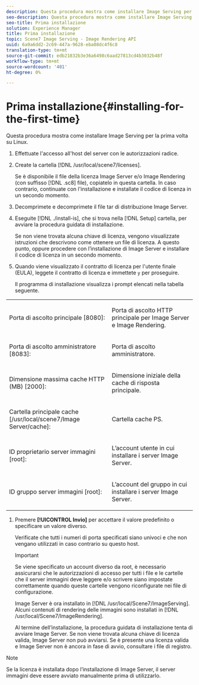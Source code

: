 ```yaml
---
description: Questa procedura mostra come installare Image Serving per la prima volta su Linux.
seo-description: Questa procedura mostra come installare Image Serving per la prima volta su Linux.
seo-title: Prima installazione
solution: Experience Manager
title: Prima installazione
topic: Scene7 Image Serving - Image Rendering API
uuid: 6a9a6dd2-2c69-447a-9628-eba08dc4f6c8
translation-type: tm+mt
source-git-commit: edb21832b3e36a6498c6aad27813cd4b3032b48f
workflow-type: tm+mt
source-wordcount: '401'
ht-degree: 0%

---
```



# Prima installazione{#installing-for-the-first-time}

Questa procedura mostra come installare Image Serving per la prima volta su Linux.

1. Effettuate l&#39;accesso all&#39;host del server con le autorizzazioni radice.
1. Create la cartella [!DNL /usr/local/scene7/licenses].

   Se è disponibile il file della licenza Image Server e/o Image Rendering (con suffisso [!DNL .sc8] file), copiatelo in questa cartella. In caso contrario, continuate con l&#39;installazione e installate il codice di licenza in un secondo momento.
1. Decomprimete e decomprimete il file tar di distribuzione Image Server.
1. Eseguite [!DNL ./install-is], che si trova nella [!DNL Setup] cartella, per avviare la procedura guidata di installazione.

   Se non viene trovata alcuna chiave di licenza, vengono visualizzate istruzioni che descrivono come ottenere un file di licenza. A questo punto, oppure procedere con l’installazione di Image Server e installare il codice di licenza in un secondo momento.
1. Quando viene visualizzato il contratto di licenza per l&#39;utente finale (EULA), leggete il contratto di licenza e immettete `y` per proseguire.

   Il programma di installazione visualizza i prompt elencati nella tabella seguente.

<table id="table_0E7B673CAD8E4C5EB72F8283A0DDEFC8"> 
 <tbody> 
  <tr> 
   <td colname="col1"> <p><span class="codeph"> Porta di ascolto principale [8080]:</span> </p> </td> 
   <td colname="col2"> <p>Porta di ascolto HTTP principale per Image Server e Image Rendering. </p> </td> 
  </tr> 
  <tr> 
   <td colname="col1"> <p><span class="codeph"> Porta di ascolto amministratore [8083]:</span> </p> </td> 
   <td colname="col2"> <p>Porta di ascolto amministratore. </p> </td> 
  </tr> 
  <tr> 
   <td colname="col1"> <p><span class="codeph"> Dimensione massima cache HTTP (MB) [2000]:</span> </p> </td> 
   <td colname="col2"> <p>Dimensione iniziale della cache di risposta principale. </p> </td> 
  </tr> 
  <tr> 
   <td colname="col1"> <p><span class="codeph"> Cartella principale cache [/usr/local/scene7/Image Server/cache]:</span> </p> </td> 
   <td colname="col2"> <p>Cartella cache PS. </p> </td> 
  </tr> 
  <tr> 
   <td colname="col1"> <p><span class="codeph"> ID proprietario server immagini [root]:</span> </p> </td> 
   <td colname="col2"> <p>L’account utente in cui installare i server Image Server. </p> </td> 
  </tr> 
  <tr> 
   <td colname="col1"> <p><span class="codeph"> ID gruppo server immagini [root]:</span> </p> </td> 
   <td colname="col2"> <p>L’account del gruppo in cui installare i server Image Server. </p> </td> 
  </tr> 
 </tbody> 
</table>

1. Premere **[!UICONTROL Invio]** per accettare il valore predefinito o specificare un valore diverso.

   Verificate che tutti i numeri di porta specificati siano univoci e che non vengano utilizzati in caso contrario su questo host.

   >[!IMPORTANT]
   >
   >Se viene specificato un account diverso da root, è necessario assicurarsi che le autorizzazioni di accesso per tutti i file e le cartelle che il server immagini deve leggere e/o scrivere siano impostate correttamente quando queste cartelle vengono riconfigurate nei file di configurazione.
   >
   >Image Server è ora installato in [!DNL /usr/local/Scene7/ImageServing]. Alcuni contenuti di rendering delle immagini sono installati in [!DNL /usr/local/Scene7/ImageRendering].
   >
   >Al termine dell’installazione, la procedura guidata di installazione tenta di avviare Image Server. Se non viene trovata alcuna chiave di licenza valida, Image Server non può avviarsi. Se è presente una licenza valida e Image Server non è ancora in fase di avvio, consultare i file di registro.

>[!NOTE]
>
>Se la licenza è installata dopo l’installazione di Image Server, il server immagini deve essere avviato manualmente prima di utilizzarlo.
